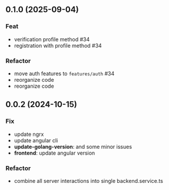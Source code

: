 ## 0.1.0 (2025-09-04)

### Feat

- verification profile method #34
- registration with profile method #34

### Refactor

- move auth features to `features/auth` #34
- reorganize code
- reorganize code

## 0.0.2 (2024-10-15)

### Fix

- update ngrx
- update angular cli
- **update-golang-version**: and some minor issues
- **frontend**: update angular version

### Refactor

- combine all server interactions into single backend.service.ts
